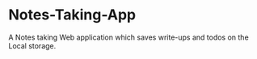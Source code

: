 # Notes-Taking-App
A Notes taking Web application which saves write-ups and todos on the Local storage.
